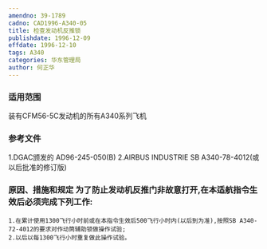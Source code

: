 ```yaml
---
amendno: 39-1789
cadno: CAD1996-A340-05
title: 检查发动机反推锁
publishdate: 1996-12-09
effdate: 1996-12-10
tags: A340
categories: 华东管理局
author: 何正华
---
```


### 适用范围 
装有CFM56-5C发动机的所有A340系列飞机

### 参考文件
1.DGAC颁发的 AD96-245-050(B) 
    2.AIRBUS INDUSTRIE SB A340-78-4012(或以后批准的修订版)


### 原因、措施和规定 为了防止发动机反推门非故意打开,在本适航指令生效后必须完成下列工作: 
    1.在累计使用1300飞行小时前或在本指令生效后500飞行小时内(以后到为准),按照SB A340-72-4012的要求对作动筒辅助锁做操作试验; 
    2.以后以每1300飞行小时重复做此操作试验。
